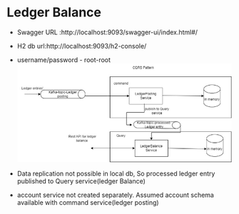 # Ledger Balance
- Swagger URL :http://localhost:9093/swagger-ui/index.html#/
- H2 db url:http://localhost:9093/h2-console/
- username/password - root-root
![img.png](img.png)

- Data replication not possible in local db, So processed ledger entry published to Query service(ledger Balance)
- account service not created separately. Assumed account schema available with command service(ledger posting)
